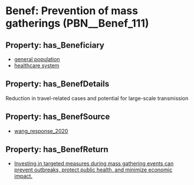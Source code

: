 # Benef: __Prevention of mass gatherings__ (PBN__Benef_111)

## Property: has_Beneficiary

* [general population](../Stakeholder/PBN__Stakeholder_9)
* [healthcare system](../Stakeholder/PBN__Stakeholder_70)

## Property: has_BenefDetails

Reduction in travel-related cases and potential for large-scale transmission

## Property: has_BenefSource

* [wang_response_2020](../Article/PBN__Article_24)

## Property: has_BenefReturn

* [Investing in targeted measures during mass gathering events can prevent outbreaks, protect public health, and minimize economic impact.](../BenefReturn/PBN__BenefReturn_110)

